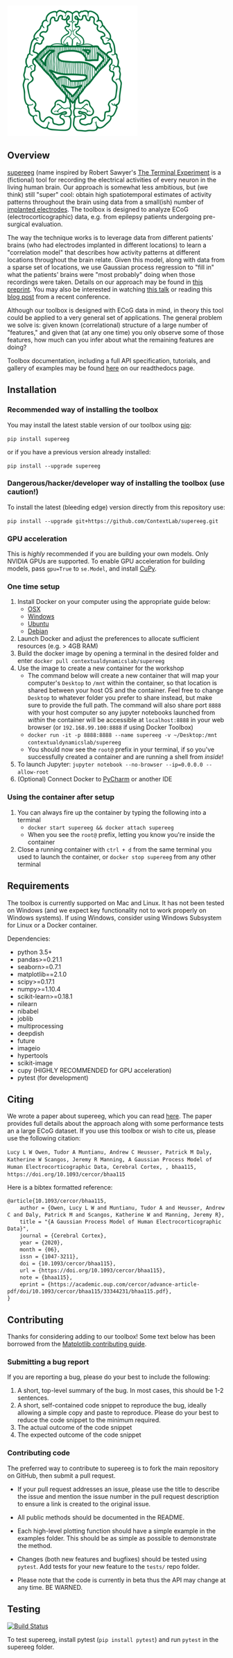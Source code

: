 ![supereeg logo](images/supereeg.png)

<h2>Overview</h2>

[supereeg](https://github.com/ContextLab/supereeg>) (name inspired by Robert Sawyer's [The Terminal Experiment](https://en.wikipedia.org/wiki/The_Terminal_Experiment) is a (fictional) tool for recording the electrical activities of every neuron in the living human brain.  Our approach is somewhat less ambitious, but (we think) still "super" cool: obtain high spatiotemporal estimates of activity patterns throughout the brain using data from a small(ish) number of  [implanted electrodes](https://en.wikipedia.org/wiki/Electrocorticography).  The toolbox is designed to analyze ECoG (electrocorticographic) data, e.g. from epilepsy patients undergoing pre-surgical evaluation.

The way the technique works is to leverage data from different patients' brains (who had electrodes implanted in different locations) to learn a "correlation model" that describes how activity patterns at different locations throughout the brain relate.  Given this model, along with data from a sparse set of locations, we use Gaussian process regression to "fill in" what the patients' brains were "most probably" doing when those recordings were taken.  Details on our approach may be found in [this preprint](http://biorxiv.org/content/early/2017/03/27/121020).  You may also be interested in watching [this talk](https://www.youtube.com/watch?v=t6snLszEneA&feature=youtu.be&t=35) or reading this [blog post](https://community.sfn.org/t/supereeg-ecog-data-breaks-free-from-electrodes/8344) from a recent conference.

Although our toolbox is designed with ECoG data in mind, in theory this tool could be applied to a very general set of applications.  The general problem we solve is: given known (correlational) structure of a large number of "features," and given that (at any one time) you only observe some of those features, how much can you infer about what the remaining features are doing?

Toolbox documentation, including a full API specification, tutorials, and gallery of examples may be found [here](http://supereeg.readthedocs.io/) on our readthedocs page.

<h2>Installation</h2>

<h3>Recommended way of installing the toolbox</h3>

You may install the latest stable version of our toolbox using [pip](https://pypi.org/project/pip/):

`pip install supereeg`

or if you have a previous version already installed:

`pip install --upgrade supereeg`

<h3>Dangerous/hacker/developer way of installing the toolbox (use caution!)</h3>
To install the latest (bleeding edge) version directly from this repository use:

`pip install --upgrade git+https://github.com/ContextLab/supereeg.git`

<h3>GPU acceleration</h3>

This is *highly* recommended if you are building your own models. Only NVIDIA GPUs are supported.
To enable GPU acceleration for building models, pass `gpu=True` to `se.Model`, and install [CuPy](https://docs-cupy.chainer.org/en/stable/install.html).

<h3>One time setup</h3>

1. Install Docker on your computer using the appropriate guide below:
    - [OSX](https://docs.docker.com/docker-for-mac/install/#download-docker-for-mac)
    - [Windows](https://docs.docker.com/docker-for-windows/install/)
    - [Ubuntu](https://docs.docker.com/engine/installation/linux/docker-ce/ubuntu/)
    - [Debian](https://docs.docker.com/engine/installation/linux/docker-ce/debian/)
2. Launch Docker and adjust the preferences to allocate sufficient resources (e.g. > 4GB RAM)
3. Build the docker image by opening a terminal in the desired folder and enter `docker pull contextualdynamicslab/supereeg`
4. Use the image to create a new container for the workshop
    - The command below will create a new container that will map your computer's `Desktop` to `/mnt` within the container, so that location is shared between your host OS and the container. Feel free to change `Desktop` to whatever folder you prefer to share instead, but make sure to provide the full path. The command will also share port `8888` with your host computer so any jupyter notebooks launched from *within* the container will be accessible at `localhost:8888` in your web browser (or `192.168.99.100:8888` if using Docker Toolbox)
    - `docker run -it -p 8888:8888 --name supereeg -v ~/Desktop:/mnt contextualdynamicslab/supereeg `
    - You should now see the `root@` prefix in your terminal, if so you've successfully created a container and are running a shell from *inside*!
5. To launch Jupyter: `jupyter notebook --no-browser --ip=0.0.0.0 --allow-root`
6. (Optional) Connect Docker to [PyCharm](https://www.jetbrains.com/help/pycharm/using-docker-as-a-remote-interpreter.html) or another IDE


<h3>Using the container after setup</h3>

1. You can always fire up the container by typing the following into a terminal
    - `docker start supereeg && docker attach supereeg`
    - When you see the `root@` prefix, letting you know you're inside the container
2. Close a running container with `ctrl + d` from the same terminal you used to launch the container, or `docker stop supereeg` from any other terminal

<h2>Requirements</h2>

The toolbox is currently supported on Mac and Linux.  It has not been tested on Windows (and we expect key functionality not to work properly on Windows systems). If using Windows, consider using Windows Subsystem for Linux or a Docker container.

Dependencies:
+ python 3.5+
+ pandas>=0.21.1
+ seaborn>=0.7.1
+ matplotlib==2.1.0
+ scipy>=0.17.1
+ numpy>=1.10.4
+ scikit-learn>=0.18.1
+ nilearn
+ nibabel
+ joblib
+ multiprocessing
+ deepdish
+ future
+ imageio
+ hypertools
+ scikit-image
+ cupy (HIGHLY RECOMMENDED for GPU acceleration)
+ pytest (for development)

<h2>Citing</h2>

We wrote a paper about supereeg, which you can read [here](https://doi.org/10.1093/cercor/bhaa115).  The paper provides full details about the approach along with some performance tests an a large ECoG dataset.  If you use this toolbox or wish to cite us, please use the following citation:

`Lucy L W Owen, Tudor A Muntianu, Andrew C Heusser, Patrick M Daly, Katherine W Scangos, Jeremy R Manning, A Gaussian Process Model of Human Electrocorticographic Data, Cerebral Cortex, , bhaa115, https://doi.org/10.1093/cercor/bhaa115`

Here is a bibtex formatted reference:

```
@article{10.1093/cercor/bhaa115,
    author = {Owen, Lucy L W and Muntianu, Tudor A and Heusser, Andrew C and Daly, Patrick M and Scangos, Katherine W and Manning, Jeremy R},
    title = "{A Gaussian Process Model of Human Electrocorticographic Data}",
    journal = {Cerebral Cortex},
    year = {2020},
    month = {06},
    issn = {1047-3211},
    doi = {10.1093/cercor/bhaa115},
    url = {https://doi.org/10.1093/cercor/bhaa115},
    note = {bhaa115},
    eprint = {https://academic.oup.com/cercor/advance-article-pdf/doi/10.1093/cercor/bhaa115/33344231/bhaa115.pdf},
}
```

<h2>Contributing</h2>

Thanks for considering adding to our toolbox!  Some text below has been borrowed from the [Matplotlib contributing guide](http://matplotlib.org/devdocs/devel/contributing.html).

<h3>Submitting a bug report</h3>

If you are reporting a bug, please do your best to include the following:

1. A short, top-level summary of the bug. In most cases, this should be 1-2 sentences.
2. A short, self-contained code snippet to reproduce the bug, ideally allowing a simple copy and paste to reproduce. Please do your best to reduce the code snippet to the minimum required.
3. The actual outcome of the code snippet
4. The expected outcome of the code snippet

<h3>Contributing code</h3>

The preferred way to contribute to supereeg is to fork the main repository on GitHub, then submit a pull request.

+ If your pull request addresses an issue, please use the title to describe the issue and mention the issue number in the pull request description to ensure a link is created to the original issue.

+ All public methods should be documented in the README.

+ Each high-level plotting function should have a simple example in the examples folder. This should be as simple as possible to demonstrate the method.

+ Changes (both new features and bugfixes) should be tested using `pytest`.  Add tests for your new feature to the `tests/` repo folder.

+ Please note that the code is currently in beta thus the API may change at any time. BE WARNED.

<h2>Testing</h2>

[![Build Status](https://travis-ci.org/ContextLab/supereeg.svg?branch=master)](https://travis-ci.org/ContextLab/supereeg)

To test supereeg, install pytest (`pip install pytest`) and run `pytest` in the supereeg folder.

